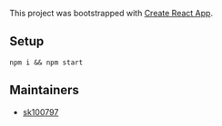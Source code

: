 This project was bootstrapped with [Create React App](https://github.com/facebook/create-react-app).

## Setup

```
npm i && npm start
```

## Maintainers

- [sk100797](https://github.com/sk100797)
